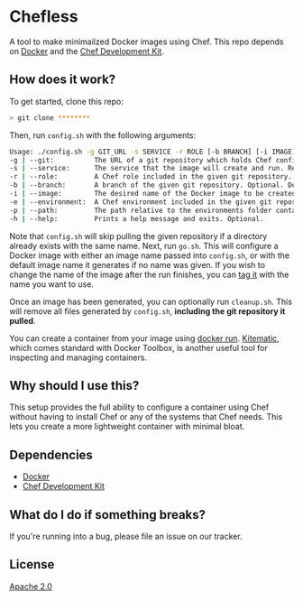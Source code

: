 # Chefless

A tool to make minimailzed Docker images using Chef. This repo depends on [Docker](https://www.docker.com/community-edition) and the [Chef Development Kit](https://downloads.chef.io/chefdk).

## How does it work?

To get started, clone this repo:

```bash
> git clone ********
```

Then, run `config.sh` with the following arguments:

```bash
Usage: ./config.sh -g GIT_URL -s SERVICE -r ROLE [-b BRANCH] [-i IMAGE] [-e ENVIRONMENT] [-p PATH] [-h]
-g | --git:          The URL of a git repository which holds Chef configuration data. Required.
-s | --service:      The service that the image will create and run. Required.
-r | --role:         A Chef role included in the given git repository. Required.
-b | --branch:       A branch of the given git repository. Optional. Defaults to 'develop'.
-i | --image:        The desired name of the Docker image to be created. Optional. Defaults to SERVICE-ENVIRONMENT-BRANCH.
-e | --environment:  A Chef environment included in the given git repository. Optional. Defaults to 'development'.
-p | --path:         The path relative to the environments folder containing the given environment file. Optional. Defaults to 'development'.
-h | --help:         Prints a help message and exits. Optional.
```

Note that `config.sh` will skip pulling the given repository if a directory already exists with the same name. Next, run `go.sh`. This will configure a Docker image with either an image name passed into `config.sh`, or with the default image name it generates if no name was given. If you wish to change the name of the image after the run finishes, you can [tag it](https://docs.docker.com/engine/reference/commandline/tag/) with the name you want to use. 

Once an image has been generated, you can optionally run `cleanup.sh`. This will remove all files generated by `config.sh`, **including the git repository it pulled**.

You can create a container from your image using [docker run](https://docs.docker.com/engine/reference/run/). [Kitematic](https://kitematic.com/), which comes standard with Docker Toolbox, is another useful tool for inspecting and managing containers.

## Why should I use this?

This setup provides the full ability to configure a container using Chef without having to install Chef or any of the systems that Chef needs. This lets you create a more lightweight container with minimal bloat.

## Dependencies

*  [Docker](https://www.docker.com/community-edition)
*  [Chef Development Kit](https://downloads.chef.io/chefdk)

## What do I do if something breaks?

If you're running into a bug, please file an issue on our tracker.

## License

[Apache 2.0](LICENSE.md)